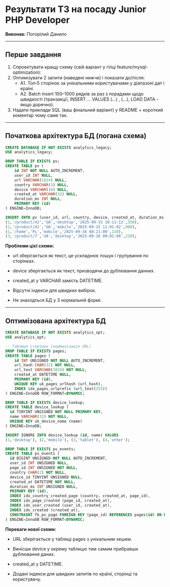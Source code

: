 # Результати ТЗ на посаду Junior PHP Developer

**Виконав:** Погорілий Данило  

---

## Перше завдання

1. Спроектувати кращу схему (свій варіант у гілці feature/mysql-optimization): 
2. Оптимізувати 2 запити (наведені нижче) і показати до/після: 
    * A1. Топ‑5 сторінок за унікальними користувачами у діапазоні дат і 
країні. 
    * A2. Batch insert 100–1000 рядків за раз з порадами щодо швидкості (транзакції, INSERT ... VALUES (...) , (...), LOAD DATA - якщо доречно). 
3. Надати приклади SQL (ваш фінальний варіант) у README + короткий коментар чому саме так. 

---

## Початкова архітектура БД (погана схема)

```sql
CREATE DATABASE IF NOT EXISTS analytics_legacy; 
USE analytics_legacy; 

DROP TABLE IF EXISTS pv;  
CREATE TABLE pv ( 
    id INT NOT NULL AUTO_INCREMENT, 
    user_id INT NULL, 
    url VARCHAR(1024) NULL, 
    country VARCHAR(3) NULL, 
    device VARCHAR(16) NULL, 
    created_at VARCHAR(32) NULL,    
    duration_ms INT NULL,           
    PRIMARY KEY (id) 
) ENGINE=InnoDB; 

INSERT INTO pv (user_id, url, country, device, created_at, duration_ms) VALUES 
(1,'/product/42','UA','desktop','2025-09-15 10:11:12',350), 
(2,'/product/42','UA','mobile','2025-09-15 11:01:02',900), 
(1,'/home','PL','mobile','2025-09-16 08:21:00',120), 
(3,'/product/7','UA','desktop','2025-09-16 09:01:00',220);
```

**Проблеми цієї схеми:**

* url зберігається як текст, це ускладнює пошук і групування по сторінках.

* device зберігається як текст, призводячи до дублювання данних.

* created_at у VARCHAR замість DATETIME.

* Відсутні індекси для швидких вибірок.

* Не знаходться БД у 3 нормальній формі.

---

## Оптимізована архітектура БД
```sql
CREATE DATABASE IF NOT EXISTS analytics_opt;
USE analytics_opt;

-- Таблиця сторінок (нормалізація URL)
DROP TABLE IF EXISTS pages;
CREATE TABLE pages (
    id INT UNSIGNED NOT NULL AUTO_INCREMENT, 
    url_hash CHAR(32) NOT NULL,
    url_text VARCHAR(1024) NOT NULL,
    created_at DATETIME NULL,
    PRIMARY KEY (id),
    UNIQUE KEY uk_pages_urlhash (url_hash),
    INDEX idx_pages_urlprefix (url_text(255))
) ENGINE=InnoDB ROW_FORMAT=DYNAMIC;

DROP TABLE IF EXISTS device_lookup;
CREATE TABLE device_lookup (
  id TINYINT UNSIGNED NOT NULL PRIMARY KEY,
  name VARCHAR(32) NOT NULL,
  UNIQUE KEY uk_device_name (name)
) ENGINE=InnoDB;

INSERT IGNORE INTO device_lookup (id, name) VALUES
(1,'desktop'), (2,'mobile'), (3,'tablet'), (4,'other');

DROP TABLE IF EXISTS pv_events;
CREATE TABLE pv_events (
  id BIGINT UNSIGNED NOT NULL AUTO_INCREMENT,
  user_id INT UNSIGNED NULL,
  page_id INT UNSIGNED NOT NULL,
  country CHAR(2) NOT NULL,
  device_id TINYINT UNSIGNED NULL,
  created_at DATETIME NOT NULL,
  duration_ms INT UNSIGNED NULL,
  PRIMARY KEY (id),
  INDEX idx_country_created_page (country, created_at, page_id),
  INDEX idx_page_created (page_id, created_at),
  INDEX idx_user_created (user_id, created_at),
  INDEX idx_created (created_at),
  CONSTRAINT fk_pv_page FOREIGN KEY (page_id) REFERENCES pages(id) ON DELETE RESTRICT
) ENGINE=InnoDB ROW_FORMAT=DYNAMIC;
```

**Переваги нової схеми:**

* URL зберігається у таблиці pages з унікальним хешем.

* Винісши device у окрему таблицю тим самим прибравши дублювання даних.

* created_at у DATETIME.

* Додані індекси для швидких запитів по країні, сторінці та користувачу.